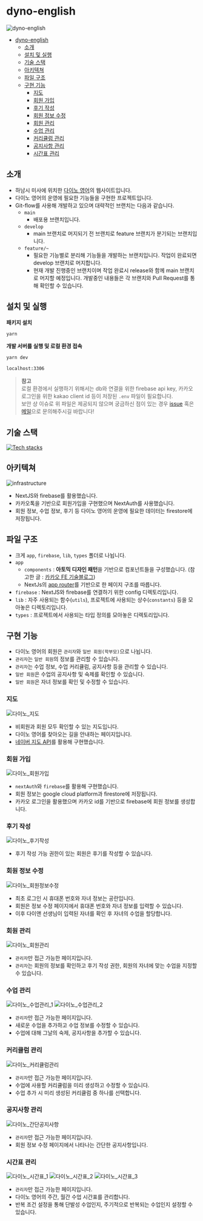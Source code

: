 # dyno-english
![dyno-english](public/images/image-dyno-english-full.webp)

- [dyno-english](#dyno-english)
  - [소개](#소개)
  - [설치 및 실행](#설치-및-실행)
  - [기술 스택](#기술-스택)
  - [아키텍쳐](#아키텍쳐)
  - [파일 구조](#파일-구조)
  - [구현 기능](#구현-기능)
    - [지도](#지도)
    - [회원 가입](#회원-가입)
    - [후기 작성](#후기-작성)
    - [회원 정보 수정](#회원-정보-수정)
    - [회원 관리](#회원-관리)
    - [수업 관리](#수업-관리)
    - [커리큘럼 관리](#커리큘럼-관리)
    - [공지사항 관리](#공지사항-관리)
    - [시간표 관리](#시간표-관리)

## 소개
- 하남시 미사에 위치한 [다이노 영어](https://naver.me/FNuOZAku)의 웹사이트입니다.
- 다이노 영어의 운영에 필요한 기능들을 구현한 프로젝트입니다.
- Git-flow를 사용해 개발하고 있으며 대략적인 브랜치는 다음과 같습니다.
  - `main`
    - 배포용 브랜치입니다.
  - `develop`
    - main 브랜치로 머지되기 전 브랜치로 feature 브랜치가 분기되는 브랜치입니다.
  - `feature/~`
    - 필요한 기능별로 분리해 기능들을 개발하는 브랜치입니다. 작업이 완료되면 develop 브랜치로 머지합니다.
    - 현재 개발 진행중인 브랜치이며 작업 완료시 release와 함께 main 브랜치로 머지할 예정입니다. 개발중인 내용들은 각 브랜치와 Pull Request를 통해 확인할 수 있습니다.

## 설치 및 실행
**패키지 설치**
```bash
yarn
```

**개발 서버를 실행 및 로컬 환경 접속**
```bash
yarn dev

localhost:3306
```

> **참고**<br />
로컬 환경에서 실행하기 위해서는 db와 연결을 위한 firebase api key, 카카오 로그인을 위한 kakao client id 등이 저장된 `.env` 파일이 필요합니다.<br />
보안 상 이슈로 위 파일은 제공되지 않으며 궁금하신 점이 있는 경우 [issue](https://github.com/gouz7514/dyno-english/issues) 혹은 [메일](mailto:gouz7514@gmail.com)으로 문의해주시길 바랍니다!

## 기술 스택
[![Tech stacks](https://skillicons.dev/icons?i=ts,nextjs,vercel,firebase,styledcomponents)](https://skillicons.dev)

## 아키텍쳐
![infrastructure](public/images/image-infrastructure.png)
- NextJS와 firebase를 활용했습니다.
- 카카오톡을 기반으로 회원가입을 구현했으며 NextAuth를 사용했습니다.
- 회원 정보, 수업 정보, 후기 등 다이노 영어의 운영에 필요한 데이터는 firestore에 저장됩니다.
  
## 파일 구조
- 크게 `app`, `firebase`, `lib`, `types` 폴더로 나뉩니다.
- `app`
  - `components` : **아토믹 디자인 패턴**을 기반으로 컴포넌트들을 구성했습니다. (참고한 글 : [카카오 FE 기술블로그](https://fe-developers.kakaoent.com/2022/220505-how-page-part-use-atomic-design-system/))
  - NextJs의 [app router](https://nextjs.org/docs/app/building-your-application/routing)를 기반으로 한 페이지 구조를 따릅니다.
- `firebase` : NextJS와 firebase를 연결하기 위한 config 디렉토리입니다.
- `lib` : 자주 사용되는 함수(`utils`), 프로젝트에 사용되는 상수(`constants`) 등을 모아놓은 디렉토리입니다.
- `types` : 프로젝트에서 사용되는 타입 정의를 모아놓은 디렉토리입니다.

## 구현 기능
- 다이노 영어의 회원은 `관리자`와 `일반 회원(학부모)`으로 나뉩니다.
- `관리자`는 `일반 회원`의 정보를 관리할 수 있습니다.
- `관리자`는 수업 정보, 수업 커리큘럼, 공지사항 등을 관리할 수 있습니다.
- `일반 회원`은 수업의 공지사항 및 숙제를 확인할 수 있습니다.
- `일반 회원`은 자녀 정보를 확인 및 수정할 수 있습니다.

### 지도
![다이노_지도](https://github.com/gouz7514/dyno-english/assets/41367134/5ca54333-52ee-4291-a8a1-5ff852527d8c)
- 비회원과 회원 모두 확인할 수 있는 지도입니다.
- 다이노 영어를 찾아오는 길을 안내하는 페이지입니다.
- [네이버 지도 API](https://navermaps.github.io/maps.js.ncp/)를 활용해 구현했습니다.

### 회원 가입
![다이노_회원가입](https://github.com/gouz7514/dyno-english/assets/41367134/5369b6d9-4acc-458c-939a-471805791aa2)
- `nextAuth`와 `firebase`를 활용해 구현했습니다.
- 회원 정보는 google cloud platform과 firestore에 저장됩니다.
- 카카오 로그인을 활용했으며 카카오 id를 기반으로 firebase에 회원 정보를 생성합니다.

### 후기 작성
![다이노_후기작성](https://github.com/gouz7514/dyno-english/assets/41367134/b496c208-c2f2-4c4f-9b63-c064d0a2842f)
- 후기 작성 가능 권한이 있는 회원은 후기를 작성할 수 있습니다.

### 회원 정보 수정
![다이노_회원정보수정](https://github.com/gouz7514/dyno-english/assets/41367134/ef7794b6-5712-429c-8d6e-ce61ed72df12)
- 최초 로그인 시 휴대폰 번호와 자녀 정보는 공란입니다.
- 회원은 정보 수정 페이지에서 휴대폰 번호와 자녀 정보를 입력할 수 있습니다.
- 이후 다이앤 선생님이 입력된 자녀를 확인 후 자녀의 수업을 할당합니다.

### 회원 관리
![다이노_회원관리](https://github.com/gouz7514/dyno-english/assets/41367134/ffc9dac9-9291-49b6-9bfc-45288afc5432)
- `관리자`만 접근 가능한 페이지입니다.
- `관리자`는 회원의 정보를 확인하고 후기 작성 권한, 회원의 자녀에 맞는 수업을 지정할 수 있습니다.

### 수업 관리
![다이노_수업관리_1](https://github.com/gouz7514/dyno-english/assets/41367134/c104741d-d741-4e14-bcd5-7110c53d3e38)
![다이노_수업관리_2](https://github.com/gouz7514/dyno-english/assets/41367134/1b534d08-242f-4c41-b268-ab18cece2a58)
- `관리자`만 접근 가능한 페이지입니다.
- 새로운 수업을 추가하고 수업 정보를 수정할 수 있습니다.
- 수업에 대해 그날의 숙제, 공지사항을 추가할 수 있습니다.

### 커리큘럼 관리
![다이노_커리큘럼관리](https://github.com/gouz7514/dyno-english/assets/41367134/53e401db-b50b-4198-8633-235ac06302de)
- `관리자`만 접근 가능한 페이지입니다.
- 수업에 사용할 커리큘럼을 미리 생성하고 수정할 수 있습니다.
- 수업 추가 시 미리 생성된 커리큘럼 중 하나를 선택합니다.

### 공지사항 관리
![다이노_간단공지사항](https://github.com/gouz7514/dyno-english/assets/41367134/713de07c-6af3-4ac4-aeed-1d287c8e0d21)
- `관리자`만 접근 가능한 페이지입니다.
- 회원 정보 수정 페이지에서 나타나는 간단한 공지사항입니다.

### 시간표 관리
![다이노_시간표_1](https://github.com/gouz7514/dyno-english/assets/41367134/0f6ed730-082c-4d25-9074-89852528ce20)
![다이노_시간표_2](https://github.com/gouz7514/dyno-english/assets/41367134/d5cc3d58-b1ef-47e4-86f8-22c4bb4eb871)
![다이노_시간표_3](https://github.com/gouz7514/dyno-english/assets/41367134/202a7cda-30c3-4677-bdb1-7f8faa1caf83)
- `관리자`만 접근 가능한 페이지입니다.
- 다이노 영어의 주간, 월간 수업 시간표를 관리합니다.
- 반복 조건 설정을 통해 단발성 수업인지, 주기적으로 반복되는 수업인지 설정할 수 있습니다.